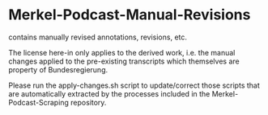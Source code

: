 # Merkel-Podcast-Manual-Revisions
contains manually revised annotations, revisions, etc.

The license here-in only applies to the derived work, 
i.e. the manual changes applied to the pre-existing 
transcripts which themselves are property of Bundesregierung.

Please run the apply-changes.sh script to update/correct 
those scripts that are automatically extracted by the 
processes included in the Merkel-Podcast-Scraping repository.
